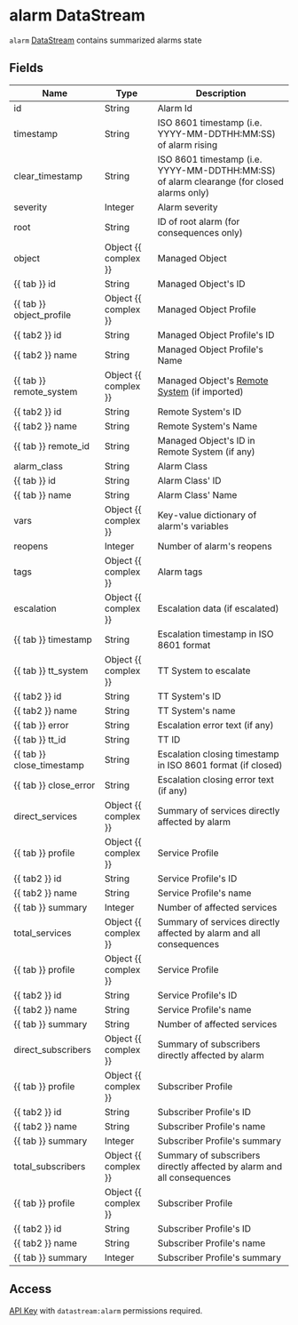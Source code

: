 # alarm DataStream

`alarm` [DataStream](index.md) contains summarized alarms state

## Fields

| Name                      | Type                 | Description                                                                               |
| ------------------------- | -------------------- | ----------------------------------------------------------------------------------------- |
| id                        | String               | Alarm Id                                                                                  |
| timestamp                 | String               | ISO 8601 timestamp (i.e. YYYY-MM-DDTHH:MM:SS) of alarm rising                             |
| clear_timestamp           | String               | ISO 8601 timestamp (i.e. YYYY-MM-DDTHH:MM:SS) of alarm clearange (for closed alarms only) |
| severity                  | Integer              | Alarm severity                                                                            |
| root                      | String               | ID of root alarm (for consequences only)                                                  |
| object                    | Object {{ complex }} | Managed Object                                                                            |
| {{ tab }} id              | String               | Managed Object's ID                                                                       |
| {{ tab }} object_profile  | Object {{ complex }} | Managed Object Profile                                                                    |
| {{ tab2 }} id             | String               | Managed Object Profile's ID                                                               |
| {{ tab2 }} name           | String               | Managed Object Profile's Name                                                             |
| {{ tab }} remote_system   | Object {{ complex }} | Managed Object's [Remote System](../concepts/remote-system/index.md) (if imported)        |
| {{ tab2 }} id             | String               | Remote System's ID                                                                        |
| {{ tab2 }} name           | String               | Remote System's Name                                                                      |
| {{ tab }} remote_id       | String               | Managed Object's ID in Remote System (if any)                                             |
| alarm_class               | String               | Alarm Class                                                                               |
| {{ tab }} id              | String               | Alarm Class' ID                                                                           |
| {{ tab }} name            | String               | Alarm Class' Name                                                                         |
| vars                      | Object {{ complex }} | Key-value dictionary of alarm's variables                                                 |
| reopens                   | Integer              | Number of alarm's reopens                                                                 |
| tags                      | Object {{ complex }} | Alarm tags                                                                                |
| escalation                | Object {{ complex }} | Escalation data (if escalated)                                                            |
| {{ tab }} timestamp       | String               | Escalation timestamp in ISO 8601 format                                                   |
| {{ tab }} tt_system       | Object {{ complex }} | TT System to escalate                                                                     |
| {{ tab2 }} id             | String               | TT System's ID                                                                            |
| {{ tab2 }} name           | String               | TT System's name                                                                          |
| {{ tab }} error           | String               | Escalation error text (if any)                                                            |
| {{ tab }} tt_id           | String               | TT ID                                                                                     |
| {{ tab }} close_timestamp | String               | Escalation closing timestamp in ISO 8601 format (if closed)                               |
| {{ tab }} close_error     | String               | Escalation closing error text (if any)                                                    |
| direct_services           | Object {{ complex }} | Summary of services directly affected by alarm                                            |
| {{ tab }} profile         | Object {{ complex }} | Service Profile                                                                           |
| {{ tab2 }} id             | String               | Service Profile's ID                                                                      |
| {{ tab2 }} name           | String               | Service Profile's name                                                                    |
| {{ tab }} summary         | Integer              | Number of affected services                                                               |
| total_services            | Object {{ complex }} | Summary of services directly affected by alarm and all consequences                       |
| {{ tab }} profile         | Object {{ complex }} | Service Profile                                                                           |
| {{ tab2 }} id             | String               | Service Profile's ID                                                                      |
| {{ tab2 }} name           | String               | Service Profile's name                                                                    |
| {{ tab }} summary         | String               | Number of affected services                                                               |
| direct_subscribers        | Object {{ complex }} | Summary of subscribers directly affected by alarm                                         |
| {{ tab }} profile         | Object {{ complex }} | Subscriber Profile                                                                        |
| {{ tab2 }} id             | String               | Subscriber Profile's ID                                                                   |
| {{ tab2 }} name           | String               | Subscriber Profile's name                                                                 |
| {{ tab }} summary         | Integer              | Subscriber Profile's summary                                                              |
| total_subscribers         | Object {{ complex }} | Summary of subscribers directly affected by alarm and all consequences                    |
| {{ tab }} profile         | Object {{ complex }} | Subscriber Profile                                                                        |
| {{ tab2 }} id             | String               | Subscriber Profile's ID                                                                   |
| {{ tab2 }} name           | String               | Subscriber Profile's name                                                                 |
| {{ tab }} summary         | Integer              | Subscriber Profile's summary                                                              |

## Access

[API Key](../concepts/apikey/index.md) with `datastream:alarm` permissions
required.
